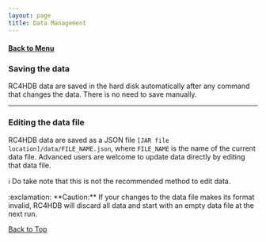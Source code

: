 ```yaml
---
layout: page
title: Data Management
---
```


#### [Back to Menu](../UserGuide.md)

### Saving the data

RC4HDB data are saved in the hard disk automatically after any command that changes the data.
There is no need to save manually.

---

### Editing the data file

RC4HDB data are saved as a JSON file `[JAR file location]/data/FILE_NAME.json`, where `FILE_NAME`
is the name of the current data file. Advanced users are welcome to update data directly by editing that data file.

:information_source: Do take note that this is not the recommended method to edit data.<br>

<div markdown="span" class="alert alert-warning">:exclamation: **Caution:**
If your changes to the data file makes its format invalid, RC4HDB will discard all data and start with an empty data file at the next run.
</div>

[Back to Top](#back-to-menuuserguidemd)
